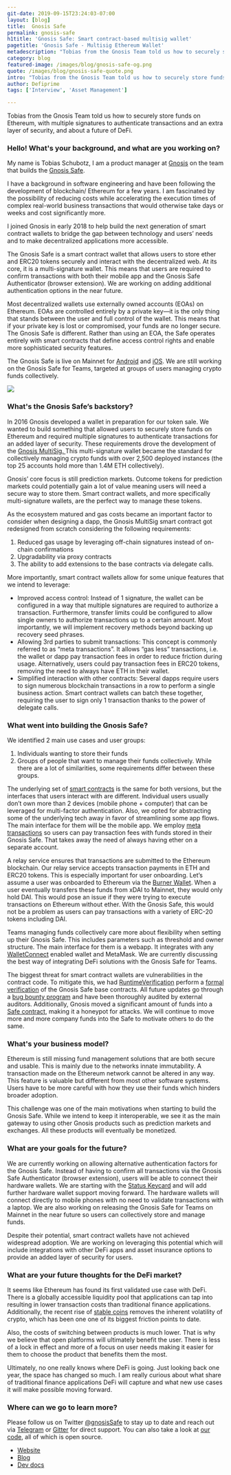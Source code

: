 ```yaml
---
git-date: 2019-09-15T23:24:03-07:00
layout: [blog]
title:  Gnosis Safe
permalink: gnosis-safe
h1title: 'Gnosis Safe: Smart contract-based multisig wallet'
pagetitle: 'Gnosis Safe - Multisig Ethereum Wallet'
metadescription: "Tobias from the Gnosis Team told us how to securely store funds on Ethereum, with multiple signatures to authenticate transactions and an extra layer of security, and about a future of DeFi."
category: blog
featured-image: /images/blog/gnosis-safe-og.png
quote: /images/blog/gnosis-safe-quote.png
intro: "Tobias from the Gnosis Team told us how to securely store funds on Ethereum, with multiple signatures to authenticate transactions and an extra layer of security, and about a future of DeFi."
author: Defiprime
tags: ['Interview', 'Asset Management']

---
```

Tobias from the Gnosis Team told us how to securely store funds on Ethereum, with multiple signatures to authenticate transactions and an extra layer of security, and about a future of DeFi.

### Hello! What's your background, and what are you working on?

My name is Tobias Schubotz, I am a product manager at [Gnosis](https://gnosis.io) on the team that builds the [Gnosis Safe](https://safe.gnosis.io).

I have a background in software engineering and have been following the development of blockchain/ Ethereum for a few years. I am fascinated by the possibility of reducing costs while accelerating the execution times of complex real-world business transactions that would otherwise take days or weeks and cost significantly more.

I joined Gnosis in early 2018 to help build the next generation of smart contract wallets to bridge the gap between technology and users’ needs and to make decentralized applications more accessible.

The Gnosis Safe is a smart contract wallet that allows users to store ether and ERC20 tokens securely and interact with the decentralized web. At its core, it is a multi-signature wallet. This means that users are required to confirm transactions with both their mobile app and the Gnosis Safe Authenticator (browser extension). We are working on adding additional authentication options in the near future.

Most decentralized wallets use externally owned accounts (EOAs) on Ethereum. EOAs are controlled entirely by a private key—it is the only thing that stands between the user and full control of the wallet. This means that if your private key is lost or compromised, your funds are no longer secure. The Gnosis Safe is different. Rather than using an EOA, the Safe operates entirely with smart contracts that define access control rights and enable more sophisticated security features.

The Gnosis Safe is live on Mainnet for [Android](https://play.google.com/store/apps/details?id=pm.gnosis.heimdall) and [iOS](https://apps.apple.com/app/gnosis-safe-smart-wallet/id1447390375). We are still working on the Gnosis Safe for Teams, targeted at groups of users managing crypto funds collectively.

![](/images/blog/gnosis-safe1.jpeg)

### What's the Gnosis Safe’s backstory?

In 2016 Gnosis developed a wallet in preparation for our token sale. We wanted to build something that allowed users to securely store funds on Ethereum and required multiple signatures to authenticate transactions for an added layer of security. These requirements drove the development of the [Gnosis MultiSig. ](https://github.com/gnosis/MultiSigWallet)This multi-signature wallet became the standard for collectively managing crypto funds with over 2,500 deployed instances (the top 25 accounts hold more than 1.4M ETH collectively).

Gnosis’ core focus is still prediction markets. Outcome tokens for prediction markets could potentially gain a lot of value meaning users will need a secure way to store them. Smart contract wallets, and more specifically multi-signature wallets, are the perfect way to manage these tokens.

As the ecosystem matured and gas costs became an important factor to consider when designing a dapp, the Gnosis MultiSig smart contract got redesigned from scratch considering the following requirements:

1. Reduced gas usage by leveraging off-chain signatures instead of on-chain confirmations
2. Upgradability via proxy contracts
3. The ability to add extensions to the base contracts via delegate calls.

More importantly, smart contract wallets allow for some unique features that we intend to leverage:
* Improved access control: Instead of 1 signature, the wallet can be configured in a way that multiple signatures are required to authorize a transaction. Furthermore, transfer limits could be configured to allow single owners to authorize transactions up to a certain amount. Most importantly, we will implement recovery methods beyond backing up recovery seed phrases.
* Allowing 3rd parties to submit transactions: This concept is commonly referred to as “meta transactions”. It allows “gas less” transactions, i.e. the wallet or dapp pay transaction fees in order to reduce friction during usage. Alternatively, users could pay transaction fees in ERC20 tokens, removing the need to always have ETH in their wallet.
* Simplified interaction with other contracts: Several dapps require users to sign numerous blockchain transactions in a row to perform a single business action. Smart contract wallets can batch these together, requiring the user to sign only 1 transaction thanks to the power of delegate calls.

### What went into building the Gnosis Safe?

We identified 2 main use cases and user groups:
1. Individuals wanting to store their funds
2. Groups of people that want to manage their funds collectively.
While there are a lot of similarities, some requirements differ between these groups.

The underlying set of [smart contracts](https://github.com/gnosis/safe-contracts/) is the same for both versions, but the interfaces that users interact with are different. Individual users usually don’t own more than 2 devices (mobile phone + computer) that can be leveraged for multi-factor authentication. Also, we opted for abstracting some of the underlying tech away in favor of streamlining some app flows. The main interface for them will be the mobile app. We employ [meta transactions](https://medium.com/@austin_48503/ethereum-meta-transactions-90ccf0859e84) so users can pay transaction fees with funds stored in their Gnosis Safe. That takes away the need of always having ether on a separate account.

A relay service ensures that transactions are submitted to the Ethereum blockchain. Our relay service accepts transaction payments in ETH and ERC20 tokens. This is especially important for user onboarding. Let’s assume a user was onboarded to Ethereum via the [Burner Wallet](https://xdai.io). When a user eventually transfers these funds from xDAI to Mainnet, they would only hold DAI. This would pose an issue if they were trying to execute transactions on Ethereum without ether. With the Gnosis Safe, this would not be a problem as users can pay transactions with a variety of ERC-20 tokens including DAI.

Teams managing funds collectively care more about flexibility when setting up their Gnosis Safe. This includes parameters such as threshold and owner structure. The main interface for them is a webapp. It integrates with any [WalletConnect](https://walletconnect.org) enabled wallet and MetaMask. We are currently discussing the best way of integrating DeFi solutions with the Gnosis Safe for Teams.

The biggest threat for smart contract wallets are vulnerabilities in the contract code. To mitigate this, we had [RuntimeVerification](https://runtimeverification.com/) perform a [formal verification](https://blog.gnosis.pm/formal-verification-a-journey-deep-into-the-gnosis-safe-smart-contracts-b00daf354a9c) of the Gnosis Safe base contracts. All future updates go through a [bug bounty program](https://blog.gnosis.pm/announcing-the-gnosis-safe-bug-bounty-10e147e719c4) and have been thoroughly audited by external auditors. Additionally, Gnosis moved a significant amount of funds into a [Safe contract](https://etherscan.io/address/0xafc2f2d803479a2af3a72022d54cc0901a0ec0d6), making it a honeypot for attacks. We will continue to move more and more company funds into the Safe to motivate others to do the same.

### What's your business model?

Ethereum is still missing fund management solutions that are both secure and usable. This is mainly due to the networks innate immutability. A transaction made on the Ethereum network cannot be altered in any way. This feature is valuable but different from most other software systems. Users have to be more careful with how they use their funds which hinders broader adoption.

This challenge was one of the main motivations when starting to build the Gnosis Safe. While we intend to keep it interoperable, we see it as the main gateway to using other Gnosis products such as prediction markets and exchanges. All these products will eventually be monetized.

### What are your goals for the future?

We are currently working on allowing alternative authentication factors for the Gnosis Safe. Instead of having to confirm all transactions via the Gnosis Safe Authenticator (browser extension), users will be able to connect their hardware wallets. We are starting with the [Status Keycard](https://keycard.status.im) and will add further hardware wallet support moving forward. The hardware wallets will connect directly to mobile phones with no need to validate transactions with a laptop. We are also working on releasing the Gnosis Safe for Teams on Mainnet in the near future so users can collectively store and manage funds.

Despite their potential, smart contract wallets have not achieved widespread adoption. We are working on leveraging this potential which will include integrations with other DeFi apps and asset insurance options to provide an added layer of security for users.

### What are your future thoughts for the DeFi market?

It seems like Ethereum has found its first validated use case with DeFi. There is a globally accessible liquidity pool that applications can tap into resulting in lower transaction costs than traditional finance applications. Additionally, the recent rise of [stable coins](/stablecoins) removes the inherent volatility of crypto, which has been one one of its biggest friction points to date.

Also, the costs of switching between products is much lower. That is why we believe that open platforms will ultimately benefit the user. There is less of a lock in effect and more of a focus on user needs making it easier for them to choose the product that benefits them the most.

Ultimately, no one really knows where DeFi is going. Just looking back one year, the space has changed so much. I am really curious about what share of traditional finance applications DeFi will capture and what new use cases it will make possible moving forward.

### Where can we go to learn more?

Please follow us on Twitter [@gnosisSafe](https://twitter.com/gnosisSafe) to stay up to date and reach out via [Telegram](https://t.me/gnosisSafe) or [Gitter](https://gitter.im/gnosis/Safe) for direct support. You can also take a look at [our code](https://github.com/gnosis/?q=safe), all of which is open source.
- [Website](https://safe.gnosis.io)
- [Blog](https://blog.gnosis.pm/tagged/safe)
- [Dev docs](https://gnosis-safe.readthedocs.io/en/latest/)
